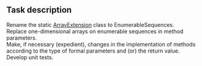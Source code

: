 ## Task description ##

Rename the static [ArrayExtension](https://gitlab.com/epam-autocode-tasks/generic-methods/-/blob/master/GenericMethodsTask/ArrayExtension.cs) class to EnumerableSequences.   
Replace one-dimensional arrays on enumerable sequences in method parameters.   
Make, if necessary (expedient), changes in the implementation of methods according to the type of formal parameters and (or) the return value.  
Develop unit tests.